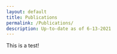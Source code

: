 ```yaml
---
layout: default
title: Publications
permalink: /Publications/
description: Up-to-date as of 6-13-2021
---
```


This is a test!

